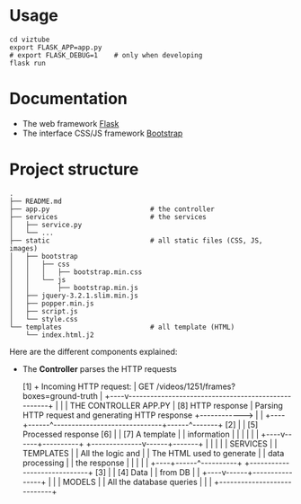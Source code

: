 # Usage

    cd viztube
    export FLASK_APP=app.py
    # export FLASK_DEBUG=1    # only when developing
    flask run

# Documentation

* The web framework [Flask](http://flask.pocoo.org/docs/0.12/)
* The interface CSS/JS framework [Bootstrap](https://getbootstrap.com/docs/4.0/getting-started/introduction/)

# Project structure

    .
    ├── README.md
    ├── app.py                         # the controller
    ├── services                       # the services
    │   ├── service.py
    │   └── ...
    ├── static                         # all static files (CSS, JS, images)
    │   ├── bootstrap
    │   │   ├── css
    │   │   │   ├── bootstrap.min.css
    │   │   └── js
    │   │       ├── bootstrap.min.js
    │   ├── jquery-3.2.1.slim.min.js
    │   ├── popper.min.js
    │   ├── script.js
    │   └── style.css
    └── templates                      # all template (HTML)
        └── index.html.j2

Here are the different components explained:

* The **Controller** parses the HTTP requests 



     [1] + Incoming HTTP request:
         | GET /videos/1251/frames?boxes=ground-truth
         |
    +----v----------------------------------------------------+
    |                                                         |
    |   THE CONTROLLER APP.PY                                 | [8] HTTP response
    |   Parsing HTTP request and generating HTTP response     +------------>
    |                                                         |
    +----+------^------------------------------+------^-------+
     [2] |      | [5] Processed response   [6] |      | [7] A template
         |      | information                  |      |
         |      |                              |      |
    +----v------+----------+    +--------------v------+-------+
    |                      |    |                             |
    |  SERVICES            |    |  TEMPLATES                  |
    |  All the logic and   |    |  The HTML used to generate  |
    |  data processing     |    |  the response               |
    |                      |    |                             |
    +----+------^----------+    +-----------------------------+
     [3] |      | [4] Data
         |      | from DB
         |      |
    +----v------+----------------+
    |                            |
    |  MODELS                    |
    |  All the database queries  |
    |                            |
    +----------------------------+
